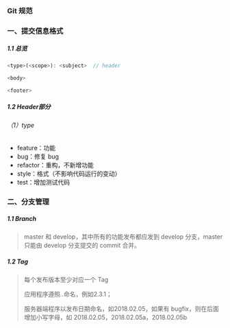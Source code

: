 ### Git 规范

### 一、提交信息格式

##### 1.1 总览

```js
<type>(<scope>): <subject>  // header

<body>

<footer>
```

##### 1.2 Header部分

###### （1）type

- feature：功能
- bug：修复 bug
- refactor：重构，不新增功能
- style：格式（不影响代码运行的变动）
- test：增加测试代码

### 二、分支管理

##### 1.1 Branch

> master 和 develop，其中所有的功能发布都应发到 develop 分支，master 只能由 develop 分支提交的 commit 合并。

##### 1.2 Tag

> 每个发布版本至少对应一个 Tag
>
> 应用程序遵照<major>.<minor>.<patch>命名，例如2.3.1；
>
> 服务器端程序以发布日期命名，如2018.02.05，如果有 bugfix，则在后面增加小写字母，如 2018.02.05，2018.02.05a，2018.02.05b